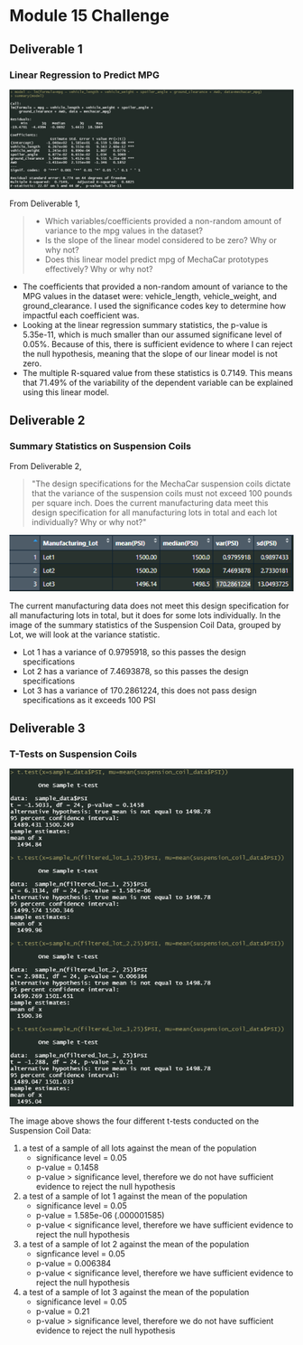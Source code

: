 # Module 15 Challenge
## Deliverable 1
 
### Linear Regression to Predict MPG
![Multiple Linear Regression to Predict MPG](resources/multiple_linear_regression.png)

From Deliverable 1,

>- Which variables/coefficients provided a non-random amount of variance to the mpg values in the dataset?
>- Is the slope of the linear model considered to be zero? Why or why not?
>- Does this linear model predict mpg of MechaCar prototypes effectively? Why or why not?


- The coefficients that provided a non-random amount of variance to the MPG values in the dataset were: vehicle_length, vehicle_weight, and ground_clearance. I used the significance codes key to determine how impactful each coefficient was. 
- Looking at the linear regression summary statistics, the p-value is 5.35e-11, which is much smaller than our assumed significane level of 0.05%. Because of this, there is sufficient evidence to where I can reject the null hypothesis, meaning that the slope of our linear model is not zero.
- The multiple R-squared value from these statistics is 0.7149. This means that 71.49% of the variability of the dependent variable can be explained using this linear model.

## Deliverable 2

### Summary Statistics on Suspension Coils
From Deliverable 2,
>"The design specifications for the MechaCar suspension coils dictate that the variance of the suspension coils must not exceed 100 pounds per square inch. Does the current manufacturing data meet this design specification for all manufacturing lots in total and each lot individually? Why or why not?"


![Suspension Coil Data, Grouped by Lot: Summary Stats](resources/lot_summary.png)

The current manufacturing data does not meet this design specification for all manufacturing lots in total, but it does for some lots individually. In the image of the summary statistics of the Suspension Coil Data, grouped by Lot, we will look at the variance statistic.
- Lot 1 has a variance of 0.9795918, so this passes the design specifications
- Lot 2 has a variance of 7.4693878, so this passes the design specifications
- Lot 3 has a variance of 170.2861224, this does not pass design specifications as it exceeds 100 PSI

## Deliverable 3

### T-Tests on Suspension Coils

![T-tests on Suspension Coil Data](resources/t-tests.png)

The image above shows the four different t-tests conducted on the Suspension Coil Data:
1. a test of a sample of all lots against the mean of the population
   - significance level = 0.05
   - p-value = 0.1458
   - p-value > significance level, therefore we do not have sufficient evidence to reject the null hypothesis
2. a test of a sample of lot 1 against the mean of the population
   - significance level = 0.05
   - p-value = 1.585e-06 (.000001585)
   - p-value < significance level, therefore we have sufficient evidence to reject the null hypothesis
3. a test of a sample of lot 2 against the mean of the population
   - signficance level = 0.05
   - p-value = 0.006384
   - p-value < significance level, therefore we have sufficient evidence to reject the null hypothesis
4. a test of a sample of lot 3 against the mean of the population
   - significance level = 0.05
   - p-value = 0.21
   - p-value > significance level, therefore we do not have sufficient evidence to reject the null hypothesis

